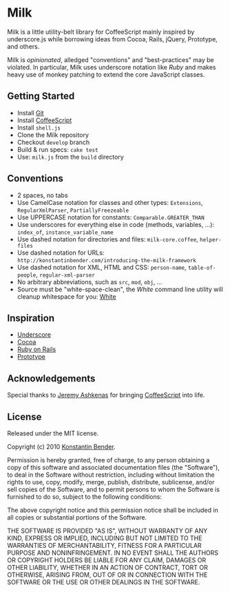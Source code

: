 # Milk

Milk is a little utility-belt library for CoffeeScript mainly inspired by
underscore.js while borrowing ideas from Cocoa, Rails, jQuery, Prototype, and
others.

Milk is *opinionated*, alledged "conventions" and "best-practices" may be
violated. In particular, Milk uses underscore notation like *Ruby* and makes
heavy use of monkey patching to extend the core JavaScript classes.

## Getting Started

* Install [Git](http://git-scm.com/)
* Install [CoffeeScript](http://coffeescript.org)
* Install `shell.js`
* Clone the Milk repository
* Checkout `develop` branch
* Build & run specs: `cake test`
* Use: `milk.js` from the `build` directory

## Conventions

* 2 spaces, no tabs
* Use CamelCase notation for classes and other types:
  `Extensions`, `RegularXmlParser`, `PartiallyFreezeable`
* Use UPPERCASE notation for constants:
  `Comparable.GREATER_THAN`
* Use underscores for everything else in code (methods, variables, ...):
  `index_of`, `instance_variable_name`
* Use dashed notation for directories and files:
  `milk-core.coffee`, `helper-files`
* Use dashed notation for URLs:
  `http://konstantinbender.com/introducing-the-milk-framework`
* Use dashed notation for XML, HTML and CSS: `person-name`, `table-of-people`,
  `regular-xml-parser`
* No arbitrary abbreviations, such as `src`, `mod`, `obj`, ...
* Source must be "white-space-clean", the *White* command line utility
  will cleanup whitespace for you: [White](https://github.com/konstantinbender/white)

## Inspiration

* [Underscore](http://documentcloud.github.com/underscore/)
* [Cocoa](http://developer.apple.com/cocoa/)
* [Ruby on Rails](http://rubyonrails.org/)
* [Prototype](http://www.prototypejs.org/)

## Acknowledgements

Special thanks to [Jeremy Ashkenas](https://github.com/jashkenas) for bringing
[CoffeeScript](http://coffeescript.org) into life.

## License

Released under the MIT license.

Copyright (c) 2010 [Konstantin Bender](https://github.com/konstantinbender).

Permission is hereby granted, free of charge, to any person obtaining a copy
of this software and associated documentation files (the "Software"), to deal
in the Software without restriction, including without limitation the rights
to use, copy, modify, merge, publish, distribute, sublicense, and/or sell
copies of the Software, and to permit persons to whom the Software is
furnished to do so, subject to the following conditions:

The above copyright notice and this permission notice shall be included in
all copies or substantial portions of the Software.

THE SOFTWARE IS PROVIDED "AS IS", WITHOUT WARRANTY OF ANY KIND, EXPRESS OR
IMPLIED, INCLUDING BUT NOT LIMITED TO THE WARRANTIES OF MERCHANTABILITY,
FITNESS FOR A PARTICULAR PURPOSE AND NONINFRINGEMENT. IN NO EVENT SHALL THE
AUTHORS OR COPYRIGHT HOLDERS BE LIABLE FOR ANY CLAIM, DAMAGES OR OTHER
LIABILITY, WHETHER IN AN ACTION OF CONTRACT, TORT OR OTHERWISE, ARISING FROM,
OUT OF OR IN CONNECTION WITH THE SOFTWARE OR THE USE OR OTHER DEALINGS IN
THE SOFTWARE.
